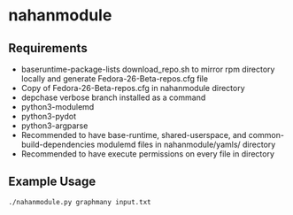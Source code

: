# nahanmodule

## Requirements
- baseruntime-package-lists download_repo.sh to mirror rpm directory locally and generate Fedora-26-Beta-repos.cfg file
- Copy of Fedora-26-Beta-repos.cfg in nahanmodule directory
- depchase verbose branch installed as a command
- python3-modulemd
- python3-pydot
- python3-argparse
- Recommended to have base-runtime, shared-userspace, and common-build-dependencies modulemd files in nahanmodule/yamls/ directory
- Recommended to have execute permissions on every file in directory

## Example Usage
`./nahanmodule.py graphmany input.txt`